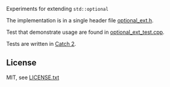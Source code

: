 Experiments for extending `std::optional`

The implementation is in a single header file [optional_ext.h](optional_ext.h).

Test that demonstrate usage are found in [optional_ext_test.cpp](optional_ext_test.cpp).

Tests are written in [Catch 2](https://github.com/catchorg/Catch).

## License
MIT, see [LICENSE.txt](LICENSE.txt)
